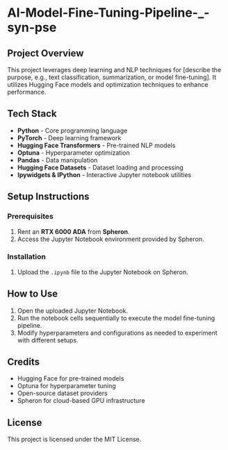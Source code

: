 # AI-Model-Fine-Tuning-Pipeline-_-syn-pse

## Project Overview
This project leverages deep learning and NLP techniques for [describe the purpose, e.g., text classification, summarization, or model fine-tuning]. It utilizes Hugging Face models and optimization techniques to enhance performance.

## Tech Stack
- **Python** - Core programming language
- **PyTorch** - Deep learning framework
- **Hugging Face Transformers** - Pre-trained NLP models
- **Optuna** - Hyperparameter optimization
- **Pandas** - Data manipulation
- **Hugging Face Datasets** - Dataset loading and processing
- **Ipywidgets & IPython** - Interactive Jupyter notebook utilities

## Setup Instructions
### Prerequisites
1. Rent an **RTX 6000 ADA** from **Spheron**.
2. Access the Jupyter Notebook environment provided by Spheron.

### Installation
1. Upload the `.ipynb` file to the Jupyter Notebook on Spheron.

## How to Use
1. Open the uploaded Jupyter Notebook.
2. Run the notebook cells sequentially to execute the model fine-tuning pipeline.
3. Modify hyperparameters and configurations as needed to experiment with different setups.

## Credits
- Hugging Face for pre-trained models
- Optuna for hyperparameter tuning
- Open-source dataset providers
- Spheron for cloud-based GPU infrastructure

## License
This project is licensed under the MIT License.

